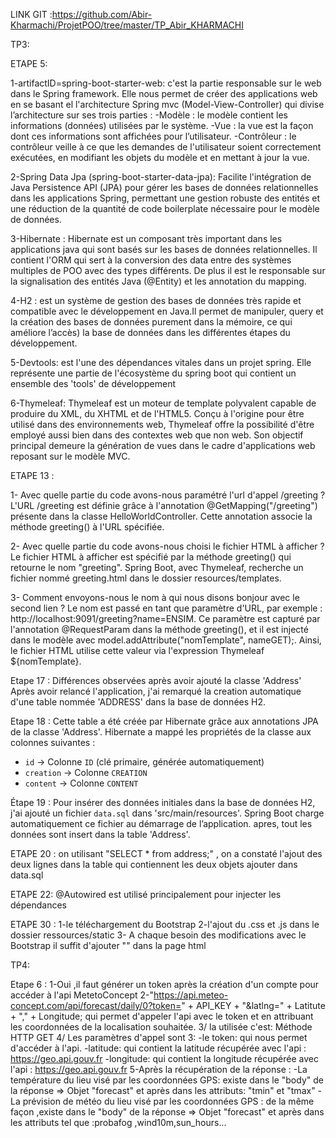 LINK GIT :https://github.com/Abir-Kharmachi/ProjetPOO/tree/master/TP_Abir_KHARMACHI

TP3:

ETAPE 5:

1-artifactID=spring-boot-starter-web: c'est la partie responsable sur le web dans le Spring framework. Elle nous permet de créer des applications web en se basant el l'architecture Spring mvc (Model-View-Controller) qui divise l’architecture sur ses trois parties :
-Modèle : le modèle contient les informations (données) utilisées par le système.
-Vue : la vue est la façon dont ces informations sont affichées pour l’utilisateur.
-Contrôleur : le contrôleur veille à ce que les demandes de l'utilisateur soient correctement exécutées, en modifiant les objets du modèle et en mettant à jour la vue.

2-Spring Data Jpa (spring-boot-starter-data-jpa):
Facilite l'intégration de Java Persistence API (JPA) pour gérer les bases de données relationnelles dans les applications Spring, permettant une gestion robuste des entités et une réduction de la quantité de code boilerplate nécessaire pour le modèle de données.

3-Hibernate : Hibernate est un composant très important dans les applications java qui sont basés sur les bases de données relationnelles. Il contient l'ORM qui sert à la conversion des data entre des systèmes multiples de POO avec des types différents. De plus il est le responsable sur la signalisation des entités Java (@Entity) et les annotation du mapping.

4-H2 : est un système de gestion des bases de données très rapide et compatible avec le développement en Java.Il permet de manipuler, query et la création des bases de données purement dans la mémoire, ce qui améliore l’accès) la base de données dans les différentes étapes du développement.

5-Devtools: est l'une des dépendances vitales dans un projet spring. Elle représente une partie de l'écosystème du spring boot qui contient un ensemble des 'tools' de développement

6-Thymeleaf: Thymeleaf est un moteur de template polyvalent capable de produire  du XML, du XHTML et de l'HTML5. Conçu à l'origine pour être utilisé dans des environnements web, Thymeleaf offre la possibilité d'être employé aussi bien dans des contextes web que non web. Son objectif principal demeure la génération de vues dans le cadre d'applications web reposant sur le modèle MVC.

ETAPE 13 :

1- Avec quelle partie du code avons-nous paramétré l'url d'appel /greeting ?
   L'URL /greeting est définie grâce à l'annotation @GetMapping("/greeting") présente dans la classe HelloWorldController.
   Cette annotation associe la méthode greeting() à l'URL spécifiée.

2- Avec quelle partie du code avons-nous choisi le fichier HTML à afficher ?
   Le fichier HTML à afficher est spécifié par la méthode greeting() qui retourne le nom "greeting".
   Spring Boot, avec Thymeleaf, recherche un fichier nommé greeting.html dans le dossier resources/templates.

3- Comment envoyons-nous le nom à qui nous disons bonjour avec le second lien ?
   Le nom est passé en tant que paramètre d'URL, par exemple :
   http://localhost:9091/greeting?name=ENSIM.
   Ce paramètre est capturé par l'annotation @RequestParam dans la méthode greeting(),
   et il est injecté dans le modèle avec model.addAttribute("nomTemplate", nameGET);.
   Ainsi, le fichier HTML utilise cette valeur via l'expression Thymeleaf ${nomTemplate}.


Etape 17 : 
Différences observées après avoir ajouté la classe 'Address'
Après avoir relancé l'application, j'ai remarqué la creation automatique d'une table nommée 'ADDRESS' dans la base de données H2.

Etape 18 :
Cette table a été créée par Hibernate grâce aux annotations JPA de la classe 'Address'.
Hibernate a mappé les propriétés de la classe aux colonnes suivantes :
- `id` → Colonne `ID` (clé primaire, générée automatiquement)
- `creation` → Colonne `CREATION`
- `content` → Colonne `CONTENT`

Étape 19 :
Pour insérer des données initiales dans la base de données H2, j'ai ajouté un fichier `data.sql` dans 'src/main/resources'.
Spring Boot charge automatiquement ce fichier au démarrage de l’application.
apres, tout les données sont insert dans la table 'Address'.

ETAPE 20 : on utilisant "SELECT * from address;" , on a constaté l'ajout des deux lignes dans la table qui contiennent les deux objets ajouter dans data.sql

ETAPE 22: @Autowired est utilisé principalement pour injecter les dépendances

ETAPE 30 :
1-le téléchargement du  Bootstrap
2-l'ajout du .css et .js dans le dossier ressources/static
3- A chaque besoin des  modifications avec le Bootstrap il suffit d'ajouter
"<link rel="stylesheet" href="/css/bootstrap.min.css">" dans la page html


TP4:

Etape 6 :
1-Oui ,il faut générer un token après la création d'un compte pour accéder à l'api MetetoConcept
2-"https://api.meteo-concept.com/api/forecast/daily/0?token=" + API_KEY + "&latlng=" + Latitute + "," + Longitude;
qui permet d'appeler l'api avec le token et en attribuant les coordonnées de la localisation souhaitée.
3/
la utilisée c'est: Méthode HTTP GET
4/
 Les paramètres d'appel sont 3:
-le token: qui nous permet d'accéder à l'api.
-latitude: qui contient la latitude récupérée avec l'api : https://geo.api.gouv.fr
-longitude: qui contient la longitude récupérée avec l'api : https://geo.api.gouv.fr
5-Après la récupération de la réponse :
-La température du lieu visé par les coordonnées GPS: existe dans le "body" de la réponse => Objet "forecast" et après dans les attributs: "tmin" et "tmax"
-La prévision de météo du lieu visé par les coordonnées GPS : de la même façon ,existe dans le "body" de la réponse => Objet "forecast"  et après dans les attributs tel que :probafog ,wind10m,sun_hours...
	
